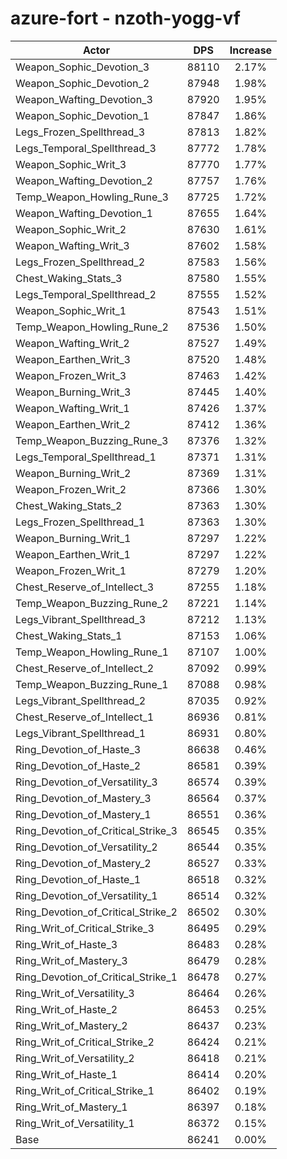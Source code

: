 # azure-fort - nzoth-yogg-vf
| Actor | DPS | Increase |
|---|:---:|:---:|
|Weapon_Sophic_Devotion_3|88110|2.17%|
|Weapon_Sophic_Devotion_2|87948|1.98%|
|Weapon_Wafting_Devotion_3|87920|1.95%|
|Weapon_Sophic_Devotion_1|87847|1.86%|
|Legs_Frozen_Spellthread_3|87813|1.82%|
|Legs_Temporal_Spellthread_3|87772|1.78%|
|Weapon_Sophic_Writ_3|87770|1.77%|
|Weapon_Wafting_Devotion_2|87757|1.76%|
|Temp_Weapon_Howling_Rune_3|87725|1.72%|
|Weapon_Wafting_Devotion_1|87655|1.64%|
|Weapon_Sophic_Writ_2|87630|1.61%|
|Weapon_Wafting_Writ_3|87602|1.58%|
|Legs_Frozen_Spellthread_2|87583|1.56%|
|Chest_Waking_Stats_3|87580|1.55%|
|Legs_Temporal_Spellthread_2|87555|1.52%|
|Weapon_Sophic_Writ_1|87543|1.51%|
|Temp_Weapon_Howling_Rune_2|87536|1.50%|
|Weapon_Wafting_Writ_2|87527|1.49%|
|Weapon_Earthen_Writ_3|87520|1.48%|
|Weapon_Frozen_Writ_3|87463|1.42%|
|Weapon_Burning_Writ_3|87445|1.40%|
|Weapon_Wafting_Writ_1|87426|1.37%|
|Weapon_Earthen_Writ_2|87412|1.36%|
|Temp_Weapon_Buzzing_Rune_3|87376|1.32%|
|Legs_Temporal_Spellthread_1|87371|1.31%|
|Weapon_Burning_Writ_2|87369|1.31%|
|Weapon_Frozen_Writ_2|87366|1.30%|
|Chest_Waking_Stats_2|87363|1.30%|
|Legs_Frozen_Spellthread_1|87363|1.30%|
|Weapon_Burning_Writ_1|87297|1.22%|
|Weapon_Earthen_Writ_1|87297|1.22%|
|Weapon_Frozen_Writ_1|87279|1.20%|
|Chest_Reserve_of_Intellect_3|87255|1.18%|
|Temp_Weapon_Buzzing_Rune_2|87221|1.14%|
|Legs_Vibrant_Spellthread_3|87212|1.13%|
|Chest_Waking_Stats_1|87153|1.06%|
|Temp_Weapon_Howling_Rune_1|87107|1.00%|
|Chest_Reserve_of_Intellect_2|87092|0.99%|
|Temp_Weapon_Buzzing_Rune_1|87088|0.98%|
|Legs_Vibrant_Spellthread_2|87035|0.92%|
|Chest_Reserve_of_Intellect_1|86936|0.81%|
|Legs_Vibrant_Spellthread_1|86931|0.80%|
|Ring_Devotion_of_Haste_3|86638|0.46%|
|Ring_Devotion_of_Haste_2|86581|0.39%|
|Ring_Devotion_of_Versatility_3|86574|0.39%|
|Ring_Devotion_of_Mastery_3|86564|0.37%|
|Ring_Devotion_of_Mastery_1|86551|0.36%|
|Ring_Devotion_of_Critical_Strike_3|86545|0.35%|
|Ring_Devotion_of_Versatility_2|86544|0.35%|
|Ring_Devotion_of_Mastery_2|86527|0.33%|
|Ring_Devotion_of_Haste_1|86518|0.32%|
|Ring_Devotion_of_Versatility_1|86514|0.32%|
|Ring_Devotion_of_Critical_Strike_2|86502|0.30%|
|Ring_Writ_of_Critical_Strike_3|86495|0.29%|
|Ring_Writ_of_Haste_3|86483|0.28%|
|Ring_Writ_of_Mastery_3|86479|0.28%|
|Ring_Devotion_of_Critical_Strike_1|86478|0.27%|
|Ring_Writ_of_Versatility_3|86464|0.26%|
|Ring_Writ_of_Haste_2|86453|0.25%|
|Ring_Writ_of_Mastery_2|86437|0.23%|
|Ring_Writ_of_Critical_Strike_2|86424|0.21%|
|Ring_Writ_of_Versatility_2|86418|0.21%|
|Ring_Writ_of_Haste_1|86414|0.20%|
|Ring_Writ_of_Critical_Strike_1|86402|0.19%|
|Ring_Writ_of_Mastery_1|86397|0.18%|
|Ring_Writ_of_Versatility_1|86372|0.15%|
|Base|86241|0.00%|
